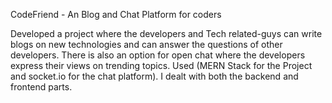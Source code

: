 CodeFriend - An Blog and Chat Platform for coders

Developed a project where the developers and Tech related-guys can write blogs on new technologies and can answer the questions of other developers. There is also an option for open chat where the developers express their views on trending topics. Used (MERN Stack for the Project and socket.io for the chat platform). I dealt with both the backend and frontend parts.
